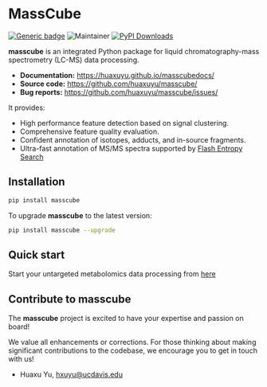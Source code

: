 # MassCube

[![Generic badge](https://img.shields.io/badge/masscube-ver_1.0.17-%3CCOLOR%3E.svg)](https://github.com/huaxuyu/masscube/)
![Maintainer](https://img.shields.io/badge/maintainer-Huaxu_Yu-blue)
[![PyPI Downloads](https://img.shields.io/pypi/dm/bago.svg?label=PyPI%20downloads)](https://pypi.org/project/masscube/)

**masscube** is an integrated Python package for liquid chromatography-mass spectrometry (LC-MS) data processing.

- **Documentation:** https://huaxuyu.github.io/masscubedocs/
- **Source code:** https://github.com/huaxuyu/masscube/
- **Bug reports:** https://github.com/huaxuyu/masscube/issues/

It provides:

- High performance feature detection based on signal clustering.
- Comprehensive feature quality evaluation.
- Confident annotation of isotopes, adducts, and in-source fragments.
- Ultra-fast annotation of MS/MS spectra supported by [Flash Entropy Search](https://github.com/YuanyueLi/MSEntropy)

## Installation

```bash
pip install masscube
```

To upgrade **masscube** to the latest version:

```bash
pip install masscube --upgrade
```

## Quick start

Start your untargeted metabolomics data processing from [here](https://huaxuyu.github.io/masscubedocs/docs/quickstart/)

## Contribute to masscube

The **masscube** project is excited to have your expertise and passion on board!

We value all enhancements or corrections. For those thinking about making significant contributions to the codebase, we encourage you to get in touch with us!

- Huaxu Yu, hxuyu@ucdavis.edu
